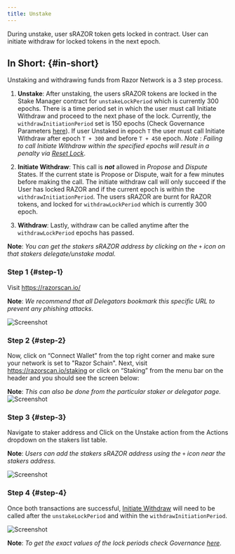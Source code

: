 ```yaml
---
title: Unstake
---
```


During unstake, user sRAZOR token gets locked in contract. User can initiate withdraw for locked tokens in the next epoch.

## In Short: {#in-short}

Unstaking and withdrawing funds from Razor Network is a 3 step process.

1.  **Unstake**:
    After unstaking, the users sRAZOR tokens are locked in the Stake Manager contract for `unstakeLockPeriod` which is currently 300 epochs. There is a time period set in which the user must call Initiate Withdraw and proceed to the next phase of the lock. Currently, the `withdrawInitiationPeriod` set is 150 epochs (Check Governance Parameters [here](https://razorscan.io/governance/values)). If user Unstaked in epoch `T` the user must call Initiate Withdraw after epoch `T + 300` and before `T + 450` epoch.
    _Note_ : _Failing to call Initiate Withdraw within the specified epochs will result in a penalty via <ins>Reset Lock</ins>_.

2.  **Initiate Withdraw**:
    This call is _**not**_ allowed in _Propose_ and _Dispute_ States. If the current state is Propose or Dispute, wait for a few minutes before making the call. The initiate withdraw call will only succeed if the User has locked RAZOR and if the current epoch is within the `withdrawInitiationPeriod`. The users sRAZOR are burnt for RAZOR tokens, and locked for `withdrawLockPeriod` which is currently 300 epoch.
3.  **Withdraw**:
    Lastly, withdraw can be called anytime after the `withdrawLockPeriod` epochs has passed.

**Note**: _You can get the stakers sRAZOR address by clicking on the `+` icon on that stakers delegate/unstake modal._

### Step 1 {#step-1}

Visit <https://razorscan.io/>

**Note**: _We recommend that all Delegators bookmark this specific URL to prevent any phishing attacks_.

![Screenshot](/img/unstake/unstake_step1.png)

### Step 2 {#step-2}

Now, click on “Connect Wallet” from the top right corner and make sure your network is set to "Razor Schain". Next, visit https://razorscan.io/staking or click on “Staking” from the menu bar on the header and you should see the screen below:

**Note**: _This can also be done from the particular staker or delegator page._
![Screenshot](/img/unstake/unstake_step2.png)

<!-- ### Step 3 {#step-3}

Navigate to your address by clicking on it on the top right corner of the screen. Click on the `Unstake` action from the Actions dropdown on the Delegated Table.
_Note: This can also be done on [https://razorscan.io/staking](https://razorscan.io/staking) or the particular stakers page._

![Screenshot](/img/9.png) -->

### Step 3 {#step-3}

Navigate to staker address and Click on the Unstake action from the Actions dropdown on the stakers list table.

**Note**: _Users can add the stakers sRAZOR address using the `+` icon near the stakers address._

![Screenshot](/img/unstake/unstake_step3.png)

### Step 4 {#step-4}

Once both transactions are successful, [Initiate Withdraw](/docs/delegation/initiate-withdraw) will need to be called after the `unstakeLockPeriod` and within the `withdrawInitiationPeriod`.

![Screenshot](/img/unstake/unstake_step4.png)

**Note**: _To get the exact values of the lock periods check Governance [here](https://razorscan.io/governance/values)_.
